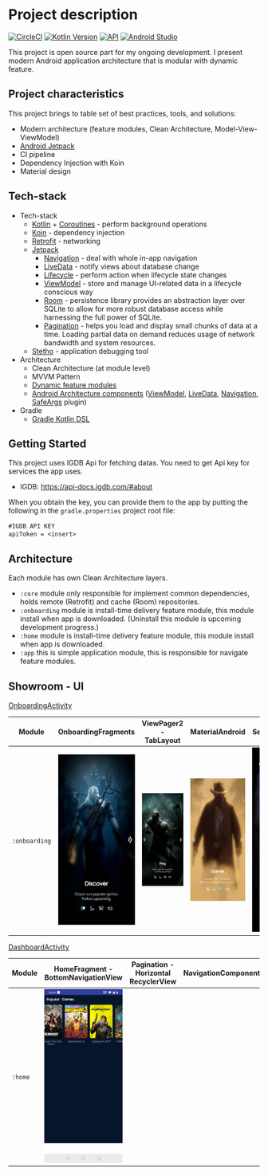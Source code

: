 # Project description
[![CircleCI](https://circleci.com/gh/abalta/WASD-Modular.svg?style=shield&circle-token=8867ef8e7edeacd352f0090618f7c873e5346799)](https://circleci.com/gh/abalta/WASD-Modular)
[![Kotlin Version](https://img.shields.io/badge/Kotlin-1.3.61-blue.svg)](https://kotlinlang.org)
[![API](https://img.shields.io/badge/API-21%2B-brightgreen.svg?style=flat)](https://android-arsenal.com/api?level=21)
[![Android Studio](https://img.shields.io/badge/Android%20Studio-3.6.1-informational.svg)](https://developer.android.com/studio)

This project is open source part for my ongoing development. I present modern Android application architecture that is modular with dynamic feature.

## Project characteristics

This project brings to table set of best practices, tools, and solutions:

* Modern architecture (feature modules, Clean Architecture, Model-View-ViewModel)
* [Android Jetpack](https://developer.android.com/jetpack)
* CI pipeline
* Dependency Injection with Koin
* Material design

## Tech-stack

* Tech-stack
    * [Kotlin](https://kotlinlang.org/) + [Coroutines](https://kotlinlang.org/docs/reference/coroutines-overview.html) - perform background operations
    * [Koin](https://insert-koin.io/) - dependency injection
    * [Retrofit](https://square.github.io/retrofit/) - networking
    * [Jetpack](https://developer.android.com/jetpack)
        * [Navigation](https://developer.android.com/topic/libraries/architecture/navigation/) - deal with whole in-app navigation
        * [LiveData](https://developer.android.com/topic/libraries/architecture/livedata) - notify views about database change
        * [Lifecycle](https://developer.android.com/topic/libraries/architecture/lifecycle) - perform action when lifecycle state changes
        * [ViewModel](https://developer.android.com/topic/libraries/architecture/viewmodel) - store and manage UI-related data in a lifecycle conscious way
        * [Room](https://developer.android.com/topic/libraries/architecture/room) - persistence library provides an abstraction layer over SQLite to allow for more robust database access while harnessing the full power of SQLite.
        * [Pagination](https://developer.android.com/topic/libraries/architecture/paging) - helps you load and display small chunks of data at a time. Loading partial data on demand reduces usage of network bandwidth and system resources.
    * [Stetho](http://facebook.github.io/stetho/) - application debugging tool
* Architecture
    * Clean Architecture (at module level)
    * MVVM Pattern
    * [Dynamic feature modules](https://developer.android.com/studio/projects/dynamic-delivery)
    * [Android Architecture components](https://developer.android.com/topic/libraries/architecture) ([ViewModel](https://developer.android.com/topic/libraries/architecture/viewmodel), [LiveData](https://developer.android.com/topic/libraries/architecture/livedata), [Navigation](https://developer.android.com/jetpack/androidx/releases/navigation), [SafeArgs](https://developer.android.com/guide/navigation/navigation-pass-data#Safe-args) plugin)
* Gradle
    * [Gradle Kotlin DSL](https://docs.gradle.org/current/userguide/kotlin_dsl.html)

## Getting Started

This project uses IGDB Api for fetching datas. You need to get Api key for services the app uses.

-   IGDB: https://api-docs.igdb.com/#about

When you obtain the key, you can provide them to the app by putting the following in the `gradle.properties` project root file:

```properties
#IGDB API KEY
apiToken = <insert>
```

## Architecture

Each module has own Clean Architecture layers.

-   `:core` module only responsible for implement common dependencies, holds remote (Retrofit) and cache (Room) repositories.
-   `:onboarding` module is install-time delivery feature module, this module install when app is downloaded. (Uninstall this module is upcoming development progress.)
-   `:home` module is install-time delivery feature module, this module install when app is downloaded.
-   `:app` this is simple application module, this is responsible for navigate feature modules.

## Showroom - UI

[OnboardingActivity](https://github.com/abalta/Kotlin-DynamicFeature-Clean/blob/master/onboarding/src/main/java/com/mobiaxe/onboarding/presentation/OnboardingActivity.kt)

| Module        |  OnboardingFragments                          | ViewPager2 - TabLayout                        | MaterialAndroid                               | SelectPlatformFragment                                  |
|---------------|-----------------------------------------------|-----------------------------------------------|-----------------------------------------------|---------------------------------------------------------|
| `:onboarding` | <img src="misc/onboarding_1.jpg" width="180"> | <img src="misc/onboarding_2.jpg" width="180"> | <img src="misc/onboarding_3.jpg" width="180"> | <img src="misc/select_platform.jpg" width="180">        |

[DashboardActivity](https://github.com/abalta/Kotlin-DynamicFeature-Clean/blob/master/app/src/main/java/com/mobiaxe/wasd/dashboard/DashboardActivity.kt)

| Module        |  HomeFragment - BottomNavigationView          | Pagination - Horizontal RecyclerView          | NavigationComponent                           |
|---------------|-----------------------------------------------|-----------------------------------------------|-----------------------------------------------|
| `:home`       | <img src="misc/home.jpg" width="250">         |                                               |                                               |